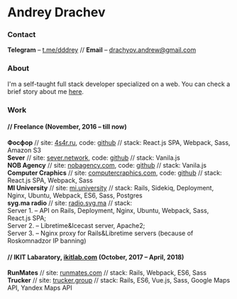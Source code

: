 Andrey Drachev
====================

### Contact
**Telegram** –  [t.me/dddrey](http://t.me/dddrey) //
**Email** – [drachyov.andrew@gmail.com](drachyov.andrew@gmail.com)

### About
I'm a self-taught full stack developer specialized on a web. You can check a brief story about me [here](https://generationp.themoscowtimes.com/andrei/).

### Work
#### // Freelance (November, 2016 – till now)
**Фосфор** // site: [4s4r.ru](http://4s4r.ru/), code: [github](https://github.com/4s4r/4s4r.github.io/tree/develop)
// stack: React.js SPA, Webpack, Sass, Amazon S3 <br>
**Sever** // site: [sever.network](http://sever.network/), code: [github](https://github.com/sever-token/sever-token.github.io)
// stack: Vanila.js <br>
**NOB Agency** // site: [nobagency.com](http://nobagency.com/), code: [github](https://github.com/nobagency/nobagency.github.io)
// stack: Vanila.js <br>
**Computer Craphics** // site: [computercraphics.com](http://computercraphics.com/), code: [github](https://github.com/ComputerCraphics/computercraphics.github.io)
// stack: React.js SPA, Webpack, Sass <br>
**MI University** // site: [mi.university](https://mi.university/)
// stack: Rails, Sidekiq, Deployment, Nginx, Ubuntu, Webpack, ES6, Sass, Postgres <br>
**syg.ma radio** // site: [radio.syg.ma](https://radio.syg.ma/)
// stack: <br>
Server 1. – API on Rails, Deployment, Nginx, Ubuntu, Webpack, Sass, React.js SPA; <br>
Server 2. – Libretime&Icecast server, Apache2; <br>
Server 3. – Nginx proxy for Rails&Libretime servers (because of Roskomnadzor IP banning)

#### // IKIT Labaratory, [ikitlab.com](https://ikitlab.com/) (October, 2017 – April, 2018)
**RunMates** // site: [runmates.com](https://runmates.com/)
// stack: Rails, Webpack, ES6, Sass <br>
**Trucker** // site: [trucker.group](https://www.trucker.group/)
// stack: Rails, ES6, Vue.js, Sass, Google Maps API, Yandex Maps API
